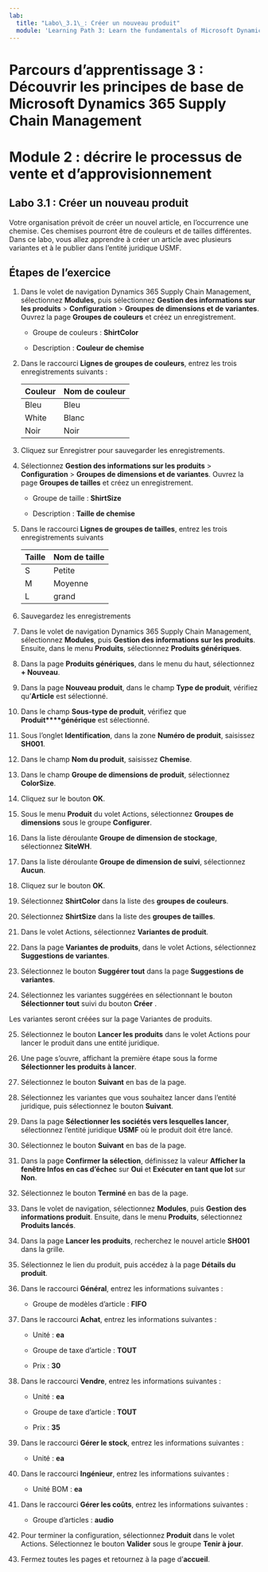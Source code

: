 ```yaml
---
lab:
  title: "Labo\_3.1\_: Créer un nouveau produit"
  module: 'Learning Path 3: Learn the fundamentals of Microsoft Dynamics 365 Supply Chain Management'
---
```


# Parcours d’apprentissage 3 : Découvrir les principes de base de Microsoft Dynamics 365 Supply Chain Management
# Module 2 : décrire le processus de vente et d’approvisionnement

## Labo 3.1 : Créer un nouveau produit

Votre organisation prévoit de créer un nouvel article, en l’occurrence une chemise. Ces chemises pourront être de couleurs et de tailles différentes. Dans ce labo, vous allez apprendre à créer un article avec plusieurs variantes et à le publier dans l’entité juridique USMF.

## Étapes de l’exercice

1. Dans le volet de navigation Dynamics 365 Supply Chain Management, sélectionnez **Modules**, puis sélectionnez **Gestion des informations sur les produits** > **Configuration** > **Groupes de dimensions et de variantes**. Ouvrez la page **Groupes de couleurs** et créez un enregistrement.

    - Groupe de couleurs : **ShirtColor**

    - Description : **Couleur de chemise**

2. Dans le raccourci **Lignes de groupes de couleurs**, entrez les trois enregistrements suivants :

    | **Couleur** | **Nom de couleur** |
    |-----------|----------------|
    | Bleu      | Bleu           |
    | White     | Blanc          |
    | Noir     | Noir          |


3. Cliquez sur Enregistrer pour sauvegarder les enregistrements.

4. Sélectionnez **Gestion des informations sur les produits** > **Configuration** > **Groupes de dimensions et de variantes**. Ouvrez la page **Groupes de tailles** et créez un enregistrement.

    - Groupe de taille : **ShirtSize**

    - Description : **Taille de chemise**

5. Dans le raccourci **Lignes de groupes de tailles**, entrez les trois enregistrements suivants

    | **Taille** | **Nom de taille** |
    |----------|---------------|
    | S        | Petite         |
    | M        | Moyenne        |
    | L        | grand         |


6. Sauvegardez les enregistrements

7. Dans le volet de navigation Dynamics 365 Supply Chain Management, sélectionnez **Modules**, puis **Gestion des informations sur les produits**. Ensuite, dans le menu **Produits**, sélectionnez **Produits génériques**.

8. Dans la page **Produits génériques**, dans le menu du haut, sélectionnez **+ Nouveau**.

9. Dans la page **Nouveau produit**, dans le champ **Type de produit**, vérifiez qu’**Article** est sélectionné.

10. Dans le champ **Sous-type de produit**, vérifiez que **Produit****générique** est sélectionné.

11. Sous l’onglet **Identification**, dans la zone **Numéro de produit**, saisissez **SH001**.

12. Dans le champ **Nom du produit**, saisissez **Chemise**.

13. Dans le champ **Groupe de dimensions de produit**, sélectionnez **ColorSize**.

14. Cliquez sur le bouton **OK**.

15. Sous le menu **Produit** du volet Actions, sélectionnez **Groupes de dimensions** sous le groupe **Configurer**.

16. Dans la liste déroulante **Groupe de dimension de stockage**, sélectionnez **SiteWH**.

17. Dans la liste déroulante **Groupe de dimension de suivi**, sélectionnez **Aucun**.

18. Cliquez sur le bouton **OK**.

19. Sélectionnez **ShirtColor** dans la liste des **groupes de couleurs**.

20. Sélectionnez **ShirtSize** dans la liste des **groupes de tailles**.

21. Dans le volet Actions, sélectionnez **Variantes de produit**.

22. Dans la page **Variantes de produits**, dans le volet Actions, sélectionnez **Suggestions de variantes**.

23. Sélectionnez le bouton **Suggérer tout** dans la page **Suggestions de variantes**.

24. Sélectionnez les variantes suggérées en sélectionnant le bouton **Sélectionner tout** suivi du bouton **Créer** .

Les variantes seront créées sur la page Variantes de produits.

25. Sélectionnez le bouton **Lancer les produits** dans le volet Actions pour lancer le produit dans une entité juridique.

26. Une page s’ouvre, affichant la première étape sous la forme **Sélectionner les produits à lancer**.

27. Sélectionnez le bouton **Suivant** en bas de la page.

28. Sélectionnez les variantes que vous souhaitez lancer dans l’entité juridique, puis sélectionnez le bouton **Suivant**.

29. Dans la page **Sélectionner les sociétés vers lesquelles lancer**, sélectionnez l’entité juridique **USMF** où le produit doit être lancé.

30. Sélectionnez le bouton **Suivant** en bas de la page.

31. Dans la page **Confirmer la sélection**, définissez la valeur **Afficher la fenêtre Infos en cas d’échec** sur **Oui** et **Exécuter en tant que lot** sur **Non**.

32. Sélectionnez le bouton **Terminé** en bas de la page.

16. Dans le volet de navigation, sélectionnez **Modules**, puis **Gestion des informations produit**. Ensuite, dans le menu **Produits**, sélectionnez **Produits lancés**.

33. Dans la page **Lancer les produits**, recherchez le nouvel article **SH001** dans la grille.

34. Sélectionnez le lien du produit, puis accédez à la page **Détails du produit**.

35. Dans le raccourci **Général**, entrez les informations suivantes :

    - Groupe de modèles d’article : **FIFO**

36. Dans le raccourci **Achat**, entrez les informations suivantes :

    - Unité : **ea**

    - Groupe de taxe d’article : **TOUT**

    - Prix : **30**

37. Dans le raccourci **Vendre**, entrez les informations suivantes :

    - Unité : **ea**

    - Groupe de taxe d’article : **TOUT**

    - Prix : **35**

38. Dans le raccourci **Gérer le stock**, entrez les informations suivantes :

    - Unité : **ea**

39. Dans le raccourci **Ingénieur**, entrez les informations suivantes :

    - Unité BOM : **ea**

40. Dans le raccourci **Gérer les coûts**, entrez les informations suivantes :

    - Groupe d’articles : **audio**

41. Pour terminer la configuration, sélectionnez **Produit** dans le volet Actions. Sélectionnez le bouton **Valider** sous le groupe **Tenir à jour**.

42. Fermez toutes les pages et retournez à la page d’**accueil**.

 
